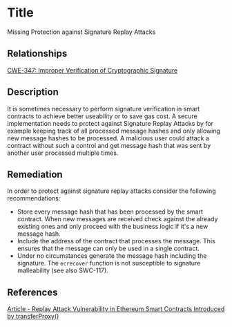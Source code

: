 # Title 
Missing Protection against Signature Replay Attacks

## Relationships
[CWE-347: Improper Verification of Cryptographic Signature](https://cwe.mitre.org/data/definitions/347.html)

## Description 

It is sometimes necessary to perform signature verification in smart contracts to achieve better useability or to save gas cost. A secure implementation needs to protect against Signature Replay Attacks by for example keeping track of all processed message hashes and only allowing new message hashes to be processed. A malicious user could attack a contract without such a control and get message hash that was sent by another user processed multiple times. 


## Remediation

In order to protect against signature replay attacks consider the following recommendations:

- Store every message hash that has been processed by the smart contract. When new messages are received check against the already existing ones and only proceed with the business logic if it's a new message hash. 
- Include the address of the contract that processes the message. This ensures that the message can only be used in a single contract. 
- Under no circumstances generate the message hash including the signature. The `ecrecover` function is not susceptible to signature malleability (see also SWC-117).

## References
[Article - Replay Attack Vulnerability in Ethereum Smart Contracts Introduced by transferProxy()](https://medium.com/cypher-core/replay-attack-vulnerability-in-ethereum-smart-contracts-introduced-by-transferproxy-124bf3694e25)

